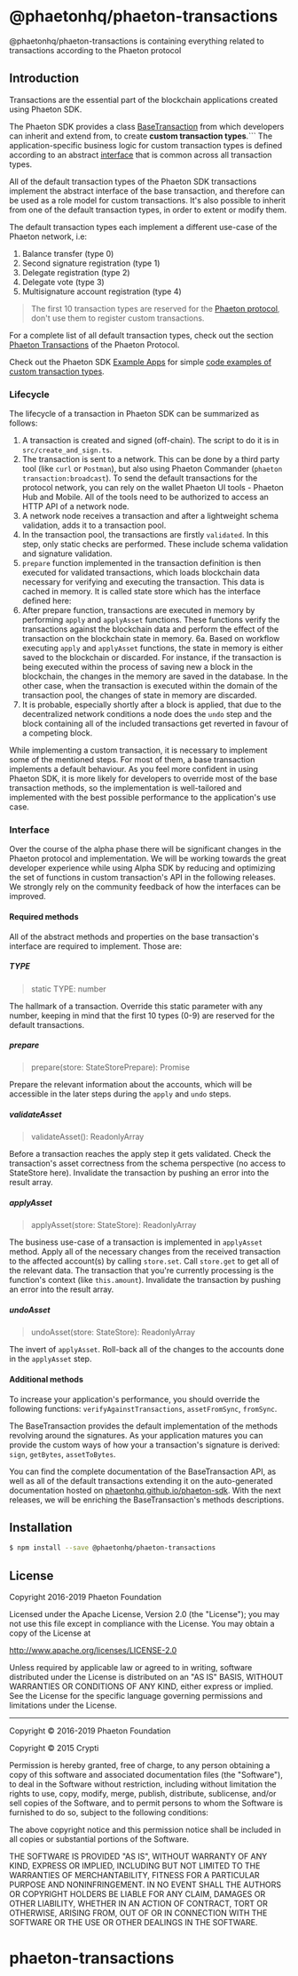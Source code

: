 # @phaetonhq/phaeton-transactions

@phaetonhq/phaeton-transactions is containing everything related to transactions according to the Phaeton protocol

## Introduction

Transactions are the essential part of the blockchain applications created using Phaeton SDK.

The Phaeton SDK provides a class [BaseTransaction](https://github.com/PhaetonHQ/phaeton-sdk/blob/development/elements/phaeton-transactions/src/base_transaction.ts) from which developers can inherit and extend from, to create **custom transaction types**.```
The application-specific business logic for custom transaction types is defined according to an abstract [interface](#interface) that is common across all transaction types.

All of the default transaction types of the Phaeton SDK transactions implement the abstract interface of the base transaction, and therefore can be used as a role model for custom transactions.
It's also possible to inherit from one of the default transaction types, in order to extent or modify them.

The default transaction types each implement a different use-case of the Phaeton network, i.e:

1. Balance transfer (type 0)
2. Second signature registration (type 1)
3. Delegate registration (type 2)
4. Delegate vote (type 3)
5. Multisignature account registration (type 4)

> The first 10 transaction types are reserved for the [Phaeton protocol](https://phaeton.io/documentation/phaeton-protocol), don't use them to register custom transactions.

For a complete list of all default transaction types, check out the section [Phaeton Transactions](https://phaeton.io/documentation/phaeton-protocol/transactions) of the Phaeton Protocol.

Check out the Phaeton SDK [Example Apps](https://github.com/PhaetonHQ/phaeton-sdk-test-app) for simple [code examples of custom transaction types](https://github.com/PhaetonHQ/phaeton-sdk-test-app/blob/development/hello_world/hello_transaction.js).

### Lifecycle

The lifecycle of a transaction in Phaeton SDK can be summarized as follows:

1. A transaction is created and signed (off-chain). The script to do it is in `src/create_and_sign.ts`.
2. The transaction is sent to a network. This can be done by a third party tool (like `curl` or `Postman`), but also using Phaeton Commander (`phaeton transaction:broadcast`).
   To send the default transactions for the protocol network, you can rely on the wallet Phaeton UI tools - Phaeton Hub and Mobile. All of the tools need to be authorized to access an HTTP API of a network node.
3. A network node receives a transaction and after a lightweight schema validation, adds it to a transaction pool.
4. In the transaction pool, the transactions are firstly `validated`. In this step, only static checks are performed. These include schema validation and signature validation.
5. `prepare` function implemented in the transaction definition is then executed for validated transactions, which loads blockchain data necessary for verifying and executing the transaction. This data is cached in memory. It is called state store which has the interface defined here: <should have a some details about the state store>
6. After prepare function, transactions are executed in memory by performing `apply` and `applyAsset` functions. These functions verify the transactions against the blockchain data and perform the effect of the transaction on the blockchain state in memory.
   6a. Based on workflow executing `apply` and `applyAsset` functions, the state in memory is either saved to the blockchain or discarded. For instance, if the transaction is being executed within the process of saving new a block in the blockchain, the changes in the memory are saved in the database. In the other case, when the transaction is executed within the domain of the transaction pool, the changes of state in memory are discarded.
7. It is probable, especially shortly after a block is applied, that due to the decentralized network conditions a node does the `undo` step and the block containing all of the included transactions get reverted in favour of a competing block.

While implementing a custom transaction, it is necessary to implement some of the mentioned steps. For most of them, a base transaction implements a default behaviour. As you feel more confident in using Phaeton SDK, it is more likely for developers to override most of the base transaction methods, so the implementation is well-tailored and implemented with the best possible performance to the application's use case.

### Interface

Over the course of the alpha phase there will be significant changes in the Phaeton protocol and implementation. We will be working towards the great developer experience while using Alpha SDK by reducing and optimizing the set of functions in custom transaction's API in the following releases. We strongly rely on the community feedback of how the interfaces can be improved.

#### Required methods

All of the abstract methods and properties on the base transaction's interface are required to implement. Those are:

##### TYPE

> static TYPE: number

The hallmark of a transaction. Override this static parameter with any number, keeping in mind that the first 10 types (0-9) are reserved for the default transactions.

##### prepare

> prepare(store: StateStorePrepare): Promise<void>

Prepare the relevant information about the accounts, which will be accessible in the later steps during the `apply` and `undo` steps.

##### validateAsset

> validateAsset(): ReadonlyArray<TransactionError>

Before a transaction reaches the apply step it gets validated. Check the transaction's asset correctness from the schema perspective (no access to StateStore here).
Invalidate the transaction by pushing an error into the result array.

##### applyAsset

> applyAsset(store: StateStore): ReadonlyArray<TransactionError>

The business use-case of a transaction is implemented in `applyAsset` method. Apply all of the necessary changes from the received transaction to the affected account(s) by calling `store.set`. Call `store.get` to get all of the relevant data. The transaction that you're currently processing is the function's context (like `this.amount`).
Invalidate the transaction by pushing an error into the result array.

##### undoAsset

> undoAsset(store: StateStore): ReadonlyArray<TransactionError>

The invert of `applyAsset`. Roll-back all of the changes to the accounts done in the `applyAsset` step.

#### Additional methods

To increase your application's performance, you should override the following functions: `verifyAgainstTransactions`, `assetFromSync`, `fromSync`.

The BaseTransaction provides the default implementation of the methods revolving around the signatures. As your application matures you can provide the custom ways of how your a transaction's signature is derived: `sign`, `getBytes`, `assetToBytes`.

You can find the complete documentation of the BaseTransaction API, as well as all of the default transactions extending it
on the auto-generated documentation hosted on [phaetonhq.github.io/phaeton-sdk](https://phaetonhq.github.io/phaeton-sdk/). With the next releases, we will be enriching the BaseTransaction's methods descriptions.

## Installation

```sh
$ npm install --save @phaetonhq/phaeton-transactions
```

## License

Copyright 2016-2019 Phaeton Foundation

Licensed under the Apache License, Version 2.0 (the "License");
you may not use this file except in compliance with the License.
You may obtain a copy of the License at

http://www.apache.org/licenses/LICENSE-2.0

Unless required by applicable law or agreed to in writing, software
distributed under the License is distributed on an "AS IS" BASIS,
WITHOUT WARRANTIES OR CONDITIONS OF ANY KIND, either express or implied.
See the License for the specific language governing permissions and
limitations under the License.

---

Copyright © 2016-2019 Phaeton Foundation

Copyright © 2015 Crypti

Permission is hereby granted, free of charge, to any person obtaining a copy of this software and associated documentation files (the "Software"), to deal in the Software without restriction, including without limitation the rights to use, copy, modify, merge, publish, distribute, sublicense, and/or sell copies of the Software, and to permit persons to whom the Software is furnished to do so, subject to the following conditions:

The above copyright notice and this permission notice shall be included in all copies or substantial portions of the Software.

THE SOFTWARE IS PROVIDED "AS IS", WITHOUT WARRANTY OF ANY KIND, EXPRESS OR IMPLIED, INCLUDING BUT NOT LIMITED TO THE WARRANTIES OF MERCHANTABILITY, FITNESS FOR A PARTICULAR PURPOSE AND NONINFRINGEMENT. IN NO EVENT SHALL THE AUTHORS OR COPYRIGHT HOLDERS BE LIABLE FOR ANY CLAIM, DAMAGES OR OTHER LIABILITY, WHETHER IN AN ACTION OF CONTRACT, TORT OR OTHERWISE, ARISING FROM, OUT OF OR IN CONNECTION WITH THE SOFTWARE OR THE USE OR OTHER DEALINGS IN THE SOFTWARE.

[phaeton core github]: https://github.com/PhaetonHQ/phaeton
[phaeton documentation site]: https://phaeton.io/documentation/phaeton-elements
# phaeton-transactions
